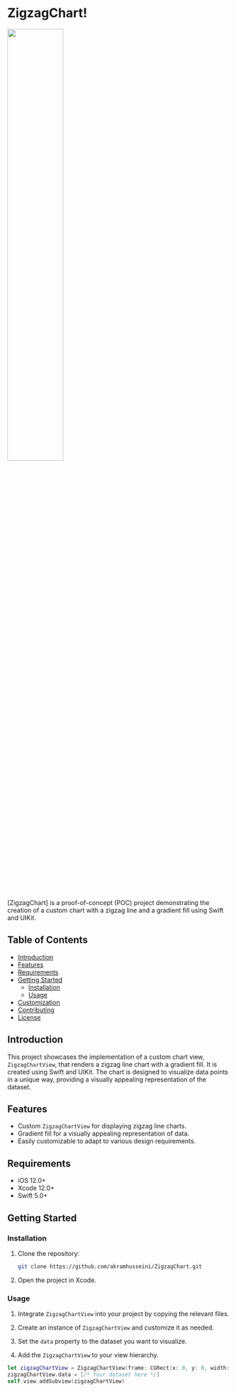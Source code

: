 # ZigzagChart!

<img src="https://github.com/akramhusseini/testCharts/assets/46135977/666ffda2-46ed-4b18-80a0-7ee0d0cd4fa4" width="50%" height="50%">



[ZigzagChart] is a proof-of-concept (POC) project demonstrating the creation of a custom chart with a zigzag line and a gradient fill using Swift and UIKit.

## Table of Contents

- [Introduction](#introduction)
- [Features](#features)
- [Requirements](#requirements)
- [Getting Started](#getting-started)
  - [Installation](#installation)
  - [Usage](#usage)
- [Customization](#customization)
- [Contributing](#contributing)
- [License](#license)

## Introduction

This project showcases the implementation of a custom chart view, `ZigzagChartView`, that renders a zigzag line chart with a gradient fill. It is created using Swift and UIKit. The chart is designed to visualize data points in a unique way, providing a visually appealing representation of the dataset.

## Features

- Custom `ZigzagChartView` for displaying zigzag line charts.
- Gradient fill for a visually appealing representation of data.
- Easily customizable to adapt to various design requirements.

## Requirements

- iOS 12.0+
- Xcode 12.0+
- Swift 5.0+

## Getting Started

### Installation

1. Clone the repository:

    ```bash
    git clone https://github.com/akramhusseini/ZigzagChart.git
    ```

2. Open the project in Xcode.

### Usage

1. Integrate `ZigzagChartView` into your project by copying the relevant files.

2. Create an instance of `ZigzagChartView` and customize it as needed.

3. Set the `data` property to the dataset you want to visualize.

4. Add the `ZigzagChartView` to your view hierarchy.

```swift
let zigzagChartView = ZigzagChartView(frame: CGRect(x: 0, y: 0, width: 300, height: 200))
zigzagChartView.data = [/* Your dataset here */]
self.view.addSubview(zigzagChartView)
